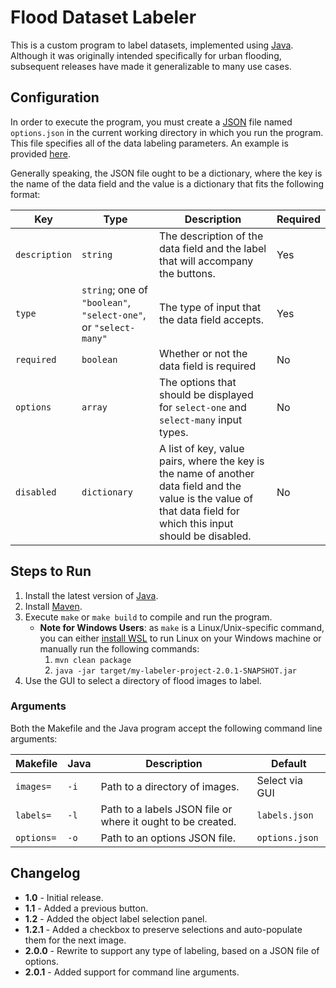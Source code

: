 # Flood Dataset Labeler

This is a custom program to label datasets, implemented using [Java](https://www.java.com/en/). Although it was originally intended specifically for urban flooding, subsequent releases have made it generalizable to many use cases.

## Configuration

In order to execute the program, you must create a [JSON](https://www.json.org/json-en.html) file named `options.json` in the current working directory in which you run the program. This file specifies all of the data labeling parameters. An example is provided [here](options.example.json).

Generally speaking, the JSON file ought to be a dictionary, where the key is the name of the data field and the value is a dictionary that fits the following format:

| Key | Type | Description | Required |
| ---- | ---- | ---- | ---- |
| `description` | `string` | The description of the data field and the label that will accompany the buttons. | Yes |
| `type` | `string`; one of `"boolean"`, `"select-one"`, or `"select-many"` | The type of input that the data field accepts. | Yes |
| `required` | `boolean` | Whether or not the data field is required | No |
| `options` | `array` | The options that should be displayed for `select-one` and `select-many` input types. | No |
| `disabled` | `dictionary` | A list of key, value pairs, where the key is the name of another data field and the value is the value of that data field for which this input should be disabled. | No |

## Steps to Run

1. Install the latest version of [Java](https://www.oracle.com/java/technologies/downloads/).
2. Install [Maven](https://maven.apache.org/install.html).
3. Execute `make` or `make build` to compile and run the program.
   * **Note for Windows Users**: as `make` is a Linux/Unix-specific command, you can either [install WSL](https://learn.microsoft.com/en-us/windows/wsl/install) to run Linux on your Windows machine or manually run the following commands:
       1. `mvn clean package`
       2. `java -jar target/my-labeler-project-2.0.1-SNAPSHOT.jar`
4. Use the GUI to select a directory of flood images to label.

### Arguments

Both the Makefile and the Java program accept the following command line arguments:

| Makefile | Java | Description | Default |
| ---- | ---- | ---- | ---- |
| `images=` | `-i` | Path to a directory of images. | Select via GUI |
| `labels=` | `-l` | Path to a labels JSON file or where it ought to be created. | `labels.json` |
| `options=` | `-o` | Path to an options JSON file. | `options.json` |

## Changelog

- **1.0** - Initial release.
- **1.1** - Added a previous button.
- **1.2** - Added the object label selection panel.
- **1.2.1** - Added a checkbox to preserve selections and auto-populate them for the next image.
- **2.0.0** - Rewrite to support any type of labeling, based on a JSON file of options.
- **2.0.1** - Added support for command line arguments.
